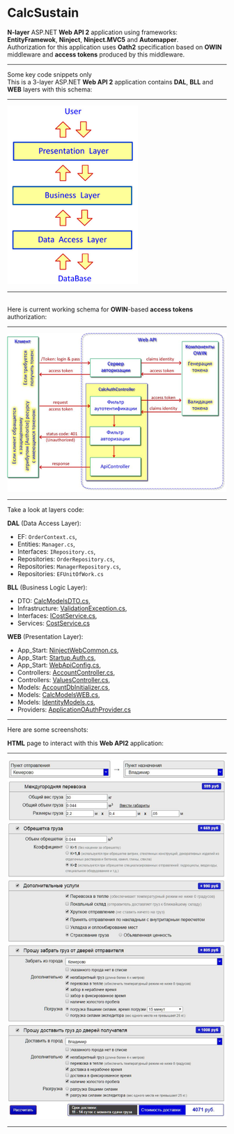 # CalcSustain
<b>N-layer</b> ASP.NET <b>Web API 2</b> application using frameworks: <b>EntityFramewok</b>, <b>Ninject</b>, <b>Ninject.MVC5</b> and <b>Automapper</b>.
<br>
Authorization for this application uses <b>Oath2</b> specification based on <b>OWIN</b> middleware and <b>access tokens</b> produced by this middleware.
<hr>
Some key code snippets only
<br>
This is a 3-layer ASP.NET <b>Web API 2</b> application contains <b>DAL</b>, <b>BLL</b> and <b>WEB</b> layers with this schema:
<hr>
<img src="Screenshots/NLayer.jpg" alt="schema" width="300" />
<hr>

<br>
Here is current working schema for <b>OWIN</b>-based <b>access tokens</b> authorization:
<hr>
<img src="Screenshots/schema tokens access.jpg" alt="schema" width="700" />
<hr>

Take a look at layers code: 

<b>DAL</b> (Data Access Layer): 
<ul>
	<li>EF: <code data-href="CalcSustain.DAL/EF/OrderContext.cs">OrderContext.cs</code>,</li>
	<li>Entities: <code data-href="CalcSustain.DAL/Entities/Manager.cs">Manager.cs</code>,</li>
	<li>Interfaces: <code data-href="CalcSustain.DAL/Interfaces/IRepository.cs">IRepository.cs</code>,</li>
	<li>Repositories: <code data-href="CalcSustain.DAL/Repositories/OrderRepository.cs">OrderRepository.cs</code>,</li>
	<li>Repositories: <code data-href="CalcSustain.DAL/Repositories/ManagerRepository.cs">ManagerRepository.cs</code>,</li>
	<li>Repositories: <code data-href="CalcSustain.DAL/Repositories/EFUnitOfWork.cs">EFUnitOfWork.cs</code></li>
</ul>

<b>BLL</b> (Business Logic Layer): 
<ul>
	<li>DTO: <a href="CalcSustain.BLL/DTO/CalcModelsDTO.cs">CalcModelsDTO.cs</a>,</li>
	<li>Infrastructure: <a href="CalcSustain.BLL/Infrastructure/ValidationException.cs">ValidationException.cs</a>,</li>
	<li>Interfaces: <a href="CalcSustain.BLL/Interfaces/ICostService.cs">ICostService.cs</a>,</li>
	<li>Services: <a href="CalcSustain.BLL/Services/CostService.cs">CostService.cs</a></li>
</ul>

<b>WEB</b> (Presentation Layer): 
<ul>
	<li>App_Start: <a href="CalcSustain.WEB/App_Start/NinjectWebCommon.cs">NinjectWebCommon.cs</a>,</li>
	<li>App_Start: <a href="CalcSustain.WEB/App_Start/Startup.Auth.cs">Startup.Auth.cs</a>,</li>
	<li>App_Start: <a href="CalcSustain.WEB/App_Start/WebApiConfig.cs">WebApiConfig.cs</a>,</li>	
	<li>Controllers: <a href="CalcSustain.WEB/Controllers/AccountController.cs">AccountController.cs</a>,</li>
	<li>Controllers: <a href="CalcSustain.WEB/Controllers/ValuesController.cs">ValuesController.cs</a>,</li>		
	<li>Models: <a href="CalcSustain.WEB/Models/AccountDbInitializer.cs">AccountDbInitializer.cs</a>,</li>
	<li>Models: <a href="CalcSustain.WEB/Models/CalcModelsWEB.cs">CalcModelsWEB.cs</a>,</li>
	<li>Models: <a href="CalcSustain.WEB/Models/IdentityModels.cs">IdentityModels.cs</a>,</li>	
	<li>Providers: <a href="CalcSustain.WEB/Providers/ApplicationOAuthProvider.cs">ApplicationOAuthProvider.cs</a></li>
</ul>
<hr>

<p>Here are some screenshots:</p>
<p>
<b>HTML</b> page to interact with this <b>Web API2</b> application:
<hr>
<img width="600" src="Screenshots/calc_cost.jpg" alt="calc_cost.jpg" />
<hr>

